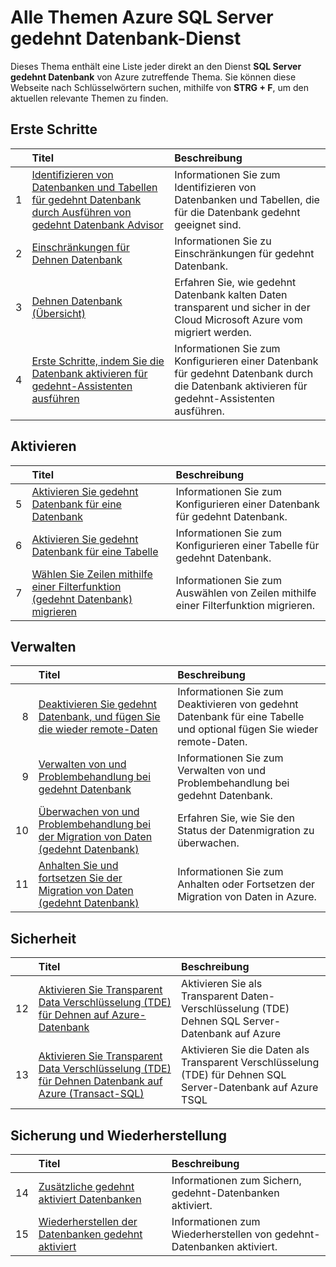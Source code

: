 <properties
    pageTitle="Alle Themen für SQL Server-gedehnt Datenbank Dienst | Microsoft Azure"
    description="Tabelle aller Themen für den Dienst Azure benannte SQL Server gedehnt-Datenbank, die auf http://azure.microsoft.com/documentation/articles/, Titel und Beschreibung vorhanden sind."
    services="sql-server-stretch-database"
    documentationCenter=""
    authors="DouglasL"
    manager="jhubbard"
    editor="MightyPen"/>

<tags
    ms.service="sql-server-stretch-database"
    ms.workload="sql-server-stretch-database"
    ms.tgt_pltfrm="na"
    ms.devlang="na"
    ms.topic="article"
    ms.date="10/05/2016"
    ms.author="DouglasL"/>


# <a name="all-topics-for-azure-sql-server-stretch-database-service"></a>Alle Themen Azure SQL Server gedehnt Datenbank-Dienst

Dieses Thema enthält eine Liste jeder direkt an den Dienst **SQL Server gedehnt Datenbank** von Azure zutreffende Thema. Sie können diese Webseite nach Schlüsselwörtern suchen, mithilfe von **STRG + F**, um den aktuellen relevante Themen zu finden.




## <a name="get-started"></a>Erste Schritte

| &nbsp; | Titel | Beschreibung |
| --: | :-- | :-- |
| 1 | [Identifizieren von Datenbanken und Tabellen für gedehnt Datenbank durch Ausführen von gedehnt Datenbank Advisor](sql-server-stretch-database-identify-databases.md) | Informationen Sie zum Identifizieren von Datenbanken und Tabellen, die für die Datenbank gedehnt geeignet sind. |
| 2 | [Einschränkungen für Dehnen Datenbank](sql-server-stretch-database-limitations.md) | Informationen Sie zu Einschränkungen für gedehnt Datenbank. |
| 3 | [Dehnen Datenbank (Übersicht)](sql-server-stretch-database-overview.md) | Erfahren Sie, wie gedehnt Datenbank kalten Daten transparent und sicher in der Cloud Microsoft Azure vom migriert werden. |
| 4 | [Erste Schritte, indem Sie die Datenbank aktivieren für gedehnt-Assistenten ausführen](sql-server-stretch-database-wizard.md) | Informationen Sie zum Konfigurieren einer Datenbank für gedehnt Datenbank durch die Datenbank aktivieren für gedehnt-Assistenten ausführen. |



## <a name="enable"></a>Aktivieren

| &nbsp; | Titel | Beschreibung |
| --: | :-- | :-- |
| 5 | [Aktivieren Sie gedehnt Datenbank für eine Datenbank](sql-server-stretch-database-enable-database.md) | Informationen Sie zum Konfigurieren einer Datenbank für gedehnt Datenbank. |
| 6 | [Aktivieren Sie gedehnt Datenbank für eine Tabelle](sql-server-stretch-database-enable-table.md) | Informationen Sie zum Konfigurieren einer Tabelle für gedehnt Datenbank. |
| 7 | [Wählen Sie Zeilen mithilfe einer Filterfunktion (gedehnt Datenbank) migrieren](sql-server-stretch-database-predicate-function.md) | Informationen Sie zum Auswählen von Zeilen mithilfe einer Filterfunktion migrieren. |



## <a name="manage"></a>Verwalten

| &nbsp; | Titel | Beschreibung |
| --: | :-- | :-- |
| 8 | [Deaktivieren Sie gedehnt Datenbank, und fügen Sie die wieder remote-Daten](sql-server-stretch-database-disable.md) | Informationen Sie zum Deaktivieren von gedehnt Datenbank für eine Tabelle und optional fügen Sie wieder remote-Daten. |
| 9 | [Verwalten von und Problembehandlung bei gedehnt Datenbank](sql-server-stretch-database-manage.md) | Informationen Sie zum Verwalten von und Problembehandlung bei gedehnt Datenbank. |
| 10 | [Überwachen von und Problembehandlung bei der Migration von Daten (gedehnt Datenbank)](sql-server-stretch-database-monitor.md) | Erfahren Sie, wie Sie den Status der Datenmigration zu überwachen. |
| 11 | [Anhalten Sie und fortsetzen Sie der Migration von Daten (gedehnt Datenbank)](sql-server-stretch-database-pause.md) | Informationen Sie zum Anhalten oder Fortsetzen der Migration von Daten in Azure. |



## <a name="security"></a>Sicherheit

| &nbsp; | Titel | Beschreibung |
| --: | :-- | :-- |
| 12 | [Aktivieren Sie Transparent Data Verschlüsselung (TDE) für Dehnen auf Azure-Datenbank](sql-server-stretch-database-encryption-tde.md) | Aktivieren Sie als Transparent Daten-Verschlüsselung (TDE) Dehnen SQL Server-Datenbank auf Azure |
| 13 | [Aktivieren Sie Transparent Data Verschlüsselung (TDE) für Dehnen Datenbank auf Azure (Transact-SQL)](sql-server-stretch-database-tde-tsql.md) | Aktivieren Sie die Daten als Transparent Verschlüsselung (TDE) für Dehnen SQL Server-Datenbank auf Azure TSQL |



## <a name="backup-and-recovery"></a>Sicherung und Wiederherstellung

| &nbsp; | Titel | Beschreibung |
| --: | :-- | :-- |
| 14 | [Zusätzliche gedehnt aktiviert Datenbanken](sql-server-stretch-database-backup.md) | Informationen zum Sichern, gedehnt\-Datenbanken aktiviert. |
| 15 | [Wiederherstellen der Datenbanken gedehnt aktiviert](sql-server-stretch-database-restore.md) | Informationen zum Wiederherstellen von gedehnt\-Datenbanken aktiviert. |


